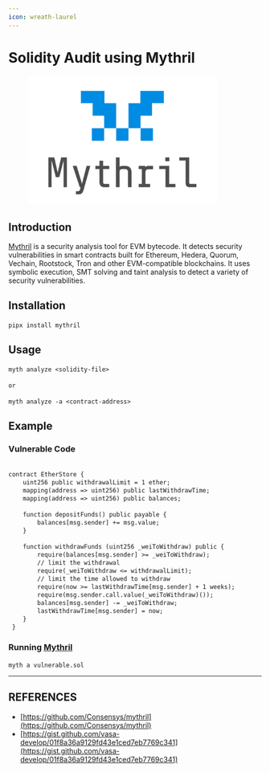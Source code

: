 ```yaml
---
icon: wreath-laurel
---
```


# Solidity Audit using Mythril

<figure><img src="../../.gitbook/assets/image (235).png" alt="" width="375"><figcaption></figcaption></figure>

## Introduction

[Mythril](https://github.com/Consensys/mythril) is a security analysis tool for EVM bytecode. It detects security vulnerabilities in smart contracts built for Ethereum, Hedera, Quorum, Vechain, Rootstock, Tron and other EVM-compatible blockchains. It uses symbolic execution, SMT solving and taint analysis to detect a variety of security vulnerabilities.

## Installation

```
pipx install mythril
```

## Usage

```
myth analyze <solidity-file>

or

myth analyze -a <contract-address>
```

## Example

### Vulnerable Code

```solidity

contract EtherStore {
    uint256 public withdrawalLimit = 1 ether;
    mapping(address => uint256) public lastWithdrawTime;
    mapping(address => uint256) public balances;
    
    function depositFunds() public payable {
        balances[msg.sender] += msg.value;
    }
    
    function withdrawFunds (uint256 _weiToWithdraw) public {
        require(balances[msg.sender] >= _weiToWithdraw);
        // limit the withdrawal
        require(_weiToWithdraw <= withdrawalLimit);
        // limit the time allowed to withdraw
        require(now >= lastWithdrawTime[msg.sender] + 1 weeks);
        require(msg.sender.call.value(_weiToWithdraw)());
        balances[msg.sender] -= _weiToWithdraw;
        lastWithdrawTime[msg.sender] = now;
    }
 }
```

### Running [Mythril](https://github.com/Consensys/mythril)

```
myth a vulnerable.sol
```



***

## REFERENCES

* [https://github.com/Consensys/mythril](https://github.com/Consensys/mythril)
* [https://gist.github.com/vasa-develop/01f8a36a9129fd43e1ced7eb7769c341](https://gist.github.com/vasa-develop/01f8a36a9129fd43e1ced7eb7769c341)

